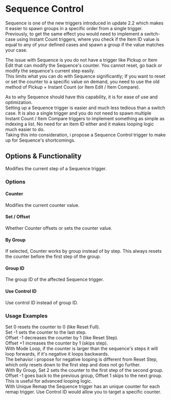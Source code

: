 # Sequence Control

Sequence is one of the new triggers introduced in update 2.2 which makes it easier to spawn groups in a specific order from a single trigger.  
Previously, to get the same effect you would need to implement a switch-case using Instant Count triggers, where you check if the Item ID value is equal to any of your defined cases and spawn a group if the value matches your case.

The issue with Sequence is you do not have a trigger like Pickup or Item Edit that can modify the Sequence's counter. You cannot reset, go back or modify the sequence's current step easily.   
This limits what you can do with Sequence significantly; If you want to reset or set the counter to a specific value on demand, you need to use the old method of Pickup \+ Instant Count (or Item Edit / Item Compare).

As to why Sequence should have this capability, it is for ease of use and optimization.  
Setting up a Sequence trigger is easier and much less tedious than a switch case. It is also a single trigger and you do not need to spawn multiple Instant Count / Item Compare triggers to implement something as simple as indexing a list. No need for an Item ID either and it makes looping logic much easier to do.  
Taking this into consideration, i propose a Sequence Control trigger to make up for Sequence's shortcomings.

## Options & Functionality

Modifies the current step of a Sequence trigger.

### Options

#### Counter

Modifies the current counter value.

#### Set / Offset

Whether Counter offsets or sets the counter value.

#### By Group

If selected, Counter works by group instead of by step. This always resets the counter before the first step of the group.

#### Group ID

The group ID of the affected Sequence trigger.

#### Use Control ID

Use control ID instead of group ID.

### Usage Examples

Set 0 resets the counter to 0 (like Reset Full).  
Set \-1 sets the counter to the last step.  
Offset \-1 decreases the counter by 1 (like Reset Step).  
Offset \+1 increases the counter by 1 (skips step).    
With Mode Loop, if the counter is larger than the sequence's steps it will loop forwards, if it's negative it loops backwards.  
The behavior i propose for negative looping is different from Reset Step, which only resets down to the first step and does not go further.  
With By Group, Set 2 sets the counter to the first step of the second group. Offset \-1 goes back to the previous group, Offset 1 skips to the next group. This is useful for advanced looping logic.  
With Unique Remap the Sequence trigger has an unique counter for each remap trigger. Use Control ID would allow you to target a specific counter.

